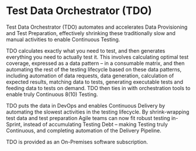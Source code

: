 # Test Data Orchestrator (TDO)

Test Data Orchestrator (TDO) automates and accelerates Data Provisioning and Test Preparation,  effectively shrinking these traditionally slow and manual activities to enable Continuous Testing.&#x20;

TDO calculates exactly what you need to test, and then generates everything you need to actually test it. This involves calculating optimal test coverage, expressed as a data pattern – in a consumable matrix, and then automating the rest of the testing lifecycle based on these data patterns, including automation of data requests, data generation, calculation of expected results, matching data to tests, generating executable tests and feeding data to tests on demand. TDO then ties in with orchestration tools to enable truly Continuous 8(10) Testing.&#x20;

TDO puts the data in DevOps and enables Continuous Delivery by automating the slowest activities in the testing lifecycle. By shrink-wrapping test data and test preparation Agile teams can now fit robust testing in-Sprint, instead of accumulating Testing Debt – making Testing truly Continuous, and completing automation of the Delivery Pipeline.&#x20;

TDO is provided as an On-Premises software subscription.
